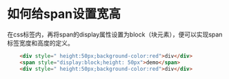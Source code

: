 # 如何给span设置宽高

在css标签内，再将span的display属性设置为block（块元素），便可以实现span标签宽度和高度的定义。

```html
    <div style=" height:50px;background-color:red">div</div>
    <span style="display:block;height: 50px">demo</span>
    <div style=" height:50px;background-color:red">div</div>
```
